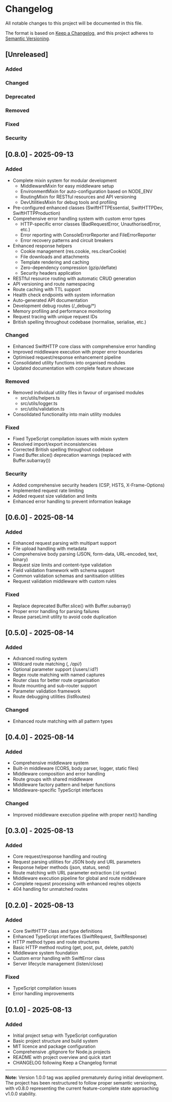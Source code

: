 # Changelog

All notable changes to this project will be documented in this file.

The format is based on [Keep a Changelog](https://keepachangelog.com/en/1.1.0/),
and this project adheres to [Semantic Versioning](https://semver.org/spec/v2.0.0.html).

## [Unreleased]

### Added

### Changed

### Deprecated

### Removed

### Fixed

### Security

## [0.8.0] - 2025-09-13

### Added

- Complete mixin system for modular development
  - MiddlewareMixin for easy middleware setup
  - EnvironmentMixin for auto-configuration based on NODE_ENV
  - RoutingMixin for RESTful resources and API versioning
  - DevUtilitiesMixin for debug tools and profiling
- Pre-configured enhanced classes (SwiftHTTPEssential, SwiftHTTPDev, SwiftHTTPProduction)
- Comprehensive error handling system with custom error types
  - HTTP-specific error classes (BadRequestError, UnauthorisedError, etc.)
  - Error reporting with ConsoleErrorReporter and FileErrorReporter
  - Error recovery patterns and circuit breakers
- Enhanced response helpers
  - Cookie management (res.cookie, res.clearCookie)
  - File downloads and attachments
  - Template rendering and caching
  - Zero-dependency compression (gzip/deflate)
  - Security headers application
- RESTful resource routing with automatic CRUD generation
- API versioning and route namespacing
- Route caching with TTL support
- Health check endpoints with system information
- Auto-generated API documentation
- Development debug routes (/\_debug/\*)
- Memory profiling and performance monitoring
- Request tracing with unique request IDs
- British spelling throughout codebase (normalise, serialise, etc.)

### Changed

- Enhanced SwiftHTTP core class with comprehensive error handling
- Improved middleware execution with proper error boundaries
- Optimised request/response enhancement pipeline
- Consolidated utility functions into organised modules
- Updated documentation with complete feature showcase

### Removed

- Removed individual utility files in favour of organised modules
  - src/utils/helpers.ts
  - src/utils/logger.ts
  - src/utils/validation.ts
- Consolidated functionality into main utility modules

### Fixed

- Fixed TypeScript compilation issues with mixin system
- Resolved import/export inconsistencies
- Corrected British spelling throughout codebase
- Fixed Buffer.slice() deprecation warnings (replaced with Buffer.subarray())

### Security

- Added comprehensive security headers (CSP, HSTS, X-Frame-Options)
- Implemented request rate limiting
- Added request size validation and limits
- Enhanced error handling to prevent information leakage

## [0.6.0] - 2025-08-14

### Added

- Enhanced request parsing with multipart support
- File upload handling with metadata
- Comprehensive body parsing (JSON, form-data, URL-encoded, text, binary)
- Request size limits and content-type validation
- Field validation framework with schema support
- Common validation schemas and sanitisation utilities
- Request validation middleware with custom rules

### Fixed

- Replace deprecated Buffer.slice() with Buffer.subarray()
- Proper error handling for parsing failures
- Reuse parseLimit utility to avoid code duplication

## [0.5.0] - 2025-08-14

### Added

- Advanced routing system
- Wildcard route matching (_, /api/_)
- Optional parameter support (/users/:id?)
- Regex route matching with named captures
- Router class for better route organisation
- Route mounting and sub-router support
- Parameter validation framework
- Route debugging utilities (listRoutes)

### Changed

- Enhanced route matching with all pattern types

## [0.4.0] - 2025-08-14

### Added

- Comprehensive middleware system
- Built-in middleware (CORS, body parser, logger, static files)
- Middleware composition and error handling
- Route groups with shared middleware
- Middleware factory pattern and helper functions
- Middleware-specific TypeScript interfaces

### Changed

- Improved middleware execution pipeline with proper next() handling

## [0.3.0] - 2025-08-13

### Added

- Core request/response handling and routing
- Request parsing utilities for JSON body and URL parameters
- Response helper methods (json, status, send)
- Route matching with URL parameter extraction (:id syntax)
- Middleware execution pipeline for global and route middleware
- Complete request processing with enhanced req/res objects
- 404 handling for unmatched routes

## [0.2.0] - 2025-08-13

### Added

- Core SwiftHTTP class and type definitions
- Enhanced TypeScript interfaces (SwiftRequest, SwiftResponse)
- HTTP method types and route structures
- Basic HTTP method routing (get, post, put, delete, patch)
- Middleware system foundation
- Custom error handling with SwiftError class
- Server lifecycle management (listen/close)

### Fixed

- TypeScript compilation issues
- Error handling improvements

## [0.1.0] - 2025-08-13

### Added

- Initial project setup with TypeScript configuration
- Basic project structure and build system
- MIT licence and package configuration
- Comprehensive .gitignore for Node.js projects
- README with project overview and quick start
- CHANGELOG following Keep a Changelog format

---

**Note:** Version 1.0.0 tag was applied prematurely during initial development. The project has been restructured to follow proper semantic versioning, with v0.8.0 representing the current feature-complete state approaching v1.0.0 stability.
